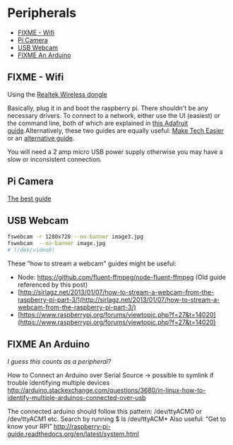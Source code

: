 # Peripherals

<!-- MarkdownTOC depth="6" autolink="true" bracket="round" -->

- [FIXME - Wifi](#fixme---wifi)
- [Pi Camera](#pi-camera)
- [USB Webcam](#usb-webcam)
- [FIXME An Arduino](#fixme-an-arduino)

<!-- /MarkdownTOC -->

## FIXME - Wifi

Using the [Realtek Wireless dongle]()

Basically, plug it in and boot the raspberry pi. There shouldn't be any necessary drivers. To connect to a network, either use the UI (easiest) or the command line, both of which are explained in [this Adafruit guide](https://learn.adafruit.com/adafruits-raspberry-pi-lesson-3-network-setup?view=all).Alternatively, these two guides are equally useful:
[Make Tech Easier](https://www.maketecheasier.com/setup-wifi-on-raspberry-pi/) or an [alternative guide](http://weworkweplay.com/play/automatically-connect-a-raspberry-pi-to-a-wifi-network/).

You will need a 2 amp micro USB power supply otherwise you may have a slow or inconsistent connection.

## Pi Camera

[The best guide](https://github.com/raspberrypilearning/guides/blob/master/camera/README.md)

## USB Webcam

```bash
fswebcam -r 1280x720 --no-banner image3.jpg
fswebcam  --no-banner image.jpg
# (/dev/video0)
```

These "how to stream a webcam" guides might be useful:

- Node: https://github.com/fluent-ffmpeg/node-fluent-ffmpeg (Old guide referenced by this post)
- [http://sirlagz.net/2013/01/07/how-to-stream-a-webcam-from-the-raspberry-pi-part-3/](http://sirlagz.net/2013/01/07/how-to-stream-a-webcam-from-the-raspberry-pi-part-3/)
- [https://www.raspberrypi.org/forums/viewtopic.php?f=27&t=14020](https://www.raspberrypi.org/forums/viewtopic.php?f=27&t=14020)

## FIXME An Arduino

*I guess this counts as a peripheral?*

How to Connect an Arduino over Serial
Source -> possible to symlink if trouble identifying multiple devices
http://arduino.stackexchange.com/questions/3680/in-linux-how-to-identify-multiple-arduinos-connected-over-usb

The connected arduino should follow this pattern: /dev/ttyACM0 or /dev/ttyACM1 etc.
Search by running $ ls /dev/ttyACM*
Also useful: “Get to know your RPI”
http://raspberry-pi-guide.readthedocs.org/en/latest/system.html